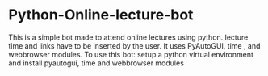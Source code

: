 # Python-Online-lecture-bot
This is a simple bot made to attend online lectures using python. lecture time and links have to be inserted by the user. It uses PyAutoGUI, time , and webbrowser modules.
To use this bot:
setup a python virtual environment and install pyautogui, time and webbrowser modules
